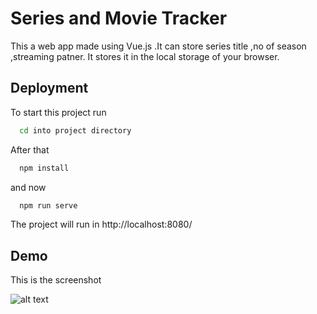 
# Series and Movie Tracker

This a web app made using Vue.js .It  can store series title ,no of season ,streaming patner.
It stores it in the local storage of your browser.



## Deployment

To start this project run

```bash
  cd into project directory
```
After that
```bash
  npm install
```
and now
```bash
  npm run serve
```
The project will run in http://localhost:8080/



  
## Demo

This is the screenshot

  


![alt text]("https://ik.imagekit.io/pqtlhkea61y/movieapp_ilrYE90PG.JPG")

  
